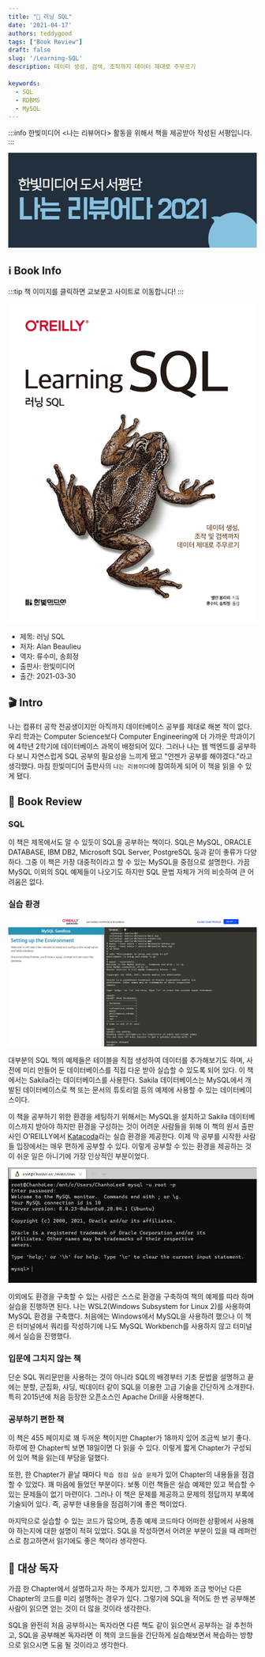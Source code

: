 ```yaml
---
title: "📖 러닝 SQL"
date: '2021-04-17'
authors: teddygood
tags: ["Book Review"]
draft: false
slug: '/Learning-SQL'
description: 데이터 생성, 검색, 조작까지 데이터 제대로 주무르기

keywords:
  - SQL
  - RDBMS
  - MySQL
---
```


:::info
한빛미디어 <나는 리뷰어다> 활동을 위해서 책을 제공받아 작성된 서평입니다.
:::

![나는 리뷰어다 2021](../assets/I-am-reviewer-2021.jpg)

## ℹ️ Book Info

:::tip
책 이미지를 클릭하면 교보문고 사이트로 이동합니다!
:::

[![책](../assets/review/Learning-SQL.jpg)](https://product.kyobobook.co.kr/detail/S000001810371)

- 제목: 러닝 SQL
- 저자: Alan Beaulieu
- 역자: 류수미, 송희정
- 출판사: 한빛미디어
- 출간: 2021-03-30

<!--truncate-->

## 🎬 Intro

나는 컴퓨터 공학 전공생이지만 아직까지 데이터베이스 공부를 제대로 해본 적이 없다. 우리 학과는 Computer Science보다 Computer Engineering에 더 가까운 학과이기에 4학년 2학기에 데이터베이스 과목이 배정되어 있다. 그러나 나는 웹 백엔드를 공부하다 보니 자연스럽게 SQL 공부의 필요성을 느끼게 됐고 "언젠가 공부를 해야겠다."라고 생각했다. 마침 한빛미디어 출판사의 `나는 리뷰어다`에 참여하게 되어 이 책을 읽을 수 있게 됐다.

## 📖 Book Review

### SQL

이 책은 제목에서도 알 수 있듯이 SQL을 공부하는 책이다. SQL은 MySQL, ORACLE DATABASE, IBM DB2, Microsoft SQL Server, PostgreSQL 둥과 같이 좋류가 다양하다. 그중 이 책은 가장 대중적이라고 할 수 있는 MySQL을 중점으로 설명한다. 가끔 MySQL 이외의 SQL 예제들이 나오기도 하지만 SQL 문법 자체가 거의 비슷하여 큰 어려움은 없다.

### 실습 환경

![katacoda](mysql-environment-katacoda.jpg)

대부분의 SQL 책의 예제들은 테이블을 직접 생성하여 데이터를 추가해보기도 하며, 사전에 미리 만들어 둔 데이터베이스를 직접 다운 받아 실습할 수 있도록 되어 있다. 이 책에서는 Sakila라는 데이터베이스를 사용한다. Sakila 데이터베이스는 MySQL에서 개발된 데이터베이스로 책 또는 문서의 튜토리얼 등의 예제에 사용할 수 있는 데이터베이스이다.

이 책을 공부하기 위한 환경을 세팅하기 위해서는 MySQL을 설치하고 Sakila 데이터베이스까지 받아야 하지만 환경을 구성하는 것이 어려운 사람들을 위해 이 책의 원서 출판사인 O'REILLY에서 [Katacoda](https://www.katacoda.com/)라는 실습 환경을 제공한다. 이제 막 공부를 시작한 사람들 입장에서는 매우 편하게 공부할 수 있다. 이렇게 공부할 수 있는 환경을 제공하는 것이 쉬운 일은 아니기에 가장 인상적인 부분이었다. 

![wsl2](mysql-environment-wsl2.jpg)

이외에도 환경을 구축할 수 있는 사람은 스스로 환경을 구축하여 책의 예제를 따라 하며 실습을 진행하면 된다. 나는 WSL2(Windows Subsystem for Linux 2)를 사용하여 MySQL 환경을 구축했다. 처음에는 Windows에서 MySQL을 사용하려 했으나 이 책은 터미널에서 쿼리를 작성하기에 나도 MySQL Workbench를 사용하지 않고 터미널에서 실습을 진행했다.

### 입문에 그치지 않는 책

단순 SQL 쿼리문만을 사용하는 것이 아니라 SQL의 배경부터 기초 문법을 설명하고 끝에는 분할, 군집화, 샤딩, 빅데이터 같이 SQL을 이용한 고급 기술을 간단하게 소개한다. 특히 2015년에 처음 등장한 오픈소스인 Apache Drill을 사용해본다. 

### 공부하기 편한 책

이 책은 455 페이지로 꽤 두꺼운 책이지만 Chapter가 18까지 있어 조금씩 보기 좋다. 하루에 한 Chapter씩 보면 18일이면 다 읽을 수 있다. 이렇게 짧게 Chapter가 구성되어 있어 책을 읽는데 부담을 덜했다.

또한, 한 Chapter가 끝날 때마다 `학습 점검 실습 문제`가 있어 Chapter의 내용들을 점검할 수 있었다. 꽤 마음에 들었던 부분이다. 보통 이런 책들은 실습 예제만 있고 복습할 수 있는 문제들이 없기 마련이다. 그러나 이 책은 문제를 제공하고 문제의 정답까지 부록에 기술되어 있다. 즉, 공부한 내용들을 점검하기에 좋은 책이었다.

마지막으로 실습할 수 있는 코드가 많으며, 종종 예제 코드마다 어떠한 상황에서 사용해야 하는지에 대한 설명이 적혀 있었다. SQL을 작성하면서 어려운 부분이 있을 때 레퍼런스로 참고하면서 읽기에도 좋은 책이라 생각한다.

## 🔖 대상 독자

가끔 한 Chapter에서 설명하고자 하는 주제가 있지만, 그 주제와 조금 벗어난 다른 Chapter의 코드를 미리 설명하는 경우가 있다. 그렇기에 SQL을 적어도 한 번 공부해본 사람이 읽으면 얻는 것이 더 많을 것이라 생각한다.

SQL을 완전히 처음 공부하시는 독자라면 다른 책도 같이 읽으면서 공부하는 걸 추천하고, SQL을 공부해본 독자라면 이 책의 코드들을 간단하게 실습해보면서 복습하는 방향으로 읽으시면 도움 될 것이라고 생각한다.
